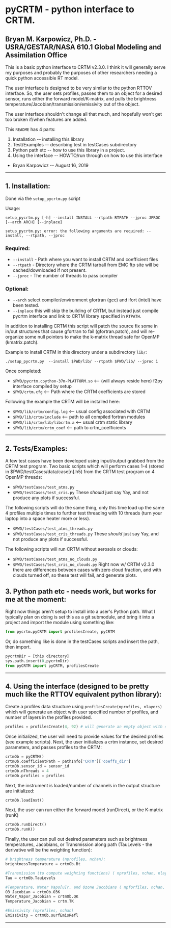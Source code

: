 # pyCRTM - python interface to CRTM.

## Bryan M. Karpowicz, Ph.D. - USRA/GESTAR/NASA 610.1 Global Modeling and Assimilation Office

This is a basic python interface to CRTM v2.3.0. I think it will generally serve my purposes and probably the purposes of other researchers needing a quick python accessible RT model.

The user interface is designed to be very similar to the python RTTOV interface. So, the user sets profiles, passes them to an object for a desired sensor, runs either the forward model/K-matrix, and pulls the brightness temperature/Jacobian/transmission/emissivity out of the object.  

The user interface shouldn't change all that much, and hopefully won't get too broken if/when features are added.  

This `README` has 4 parts:

1. Installation -- installing this library
2. Test/Examples -- describing test in testCases subdirectory
3. Python path etc -- how to use this library in a project.
4. Using the interface -- HOWTO/run through on how to use this interface

- Bryan Karpowicz -- August 16, 2019
---------------------------------------------------------------------------------------- 

## 1. Installation:
 
Done via the `setup_pycrtm.py` script  

Usage:
```
setup_pycrtm.py [-h] --install INSTALL --rtpath RTPATH --jproc JPROC [--arch ARCH] [--inplace]

setup_pycrtm.py: error: the following arguments are required: --install, --rtpath, --jproc 
```

### Required:
* `--install` -  Path where you want to install CRTM and coefficient files
*  `--rtpath`  -  Directory where the CRTM tarball from EMC ftp site will be cached/downloaded if not present. 
* `--jproc`   -  The number of threads to pass compiler

### Optional:
* `--arch` select compiler/environment gfortran (gcc) and ifort (intel) have been tested.
* `--inplace` this will skip the building of CRTM, but instead just compile pycrtm interface and link to CRTM library specified in `RTPATH`.

In addition to installing CRTM this script will patch the source fix some in in/out structures that cause gfortran to fail (gfortran.patch), and will re-organize
some null pointers to make the k-matrix thread safe for OpenMP (kmatrix.patch).  

Example to install CRTM in this directory under a subdirectory `lib/`:
```
./setup_pycrtm.py  --install $PWD/lib/ --rtpath $PWD/lib/ --jproc 1
```
Once completed:

* `$PWD/pycrtm.cpython-37m-PLATFORM.so` <-- (will always reside here) f2py interface compiled by setup 
* `$PWD/crtm.cfg`                       <-- Path where the CRTM coefficients are stored 

Following the example the CRTM will be installed here:

* `$PWD/lib/crtm/config.log`            <-- usual config associated with CRTM
* `$PWD/lib/crtm/include`               <-- path to all compiled fortran modules
* `$PWD/lib/crtm/lib/libcrtm.a`         <-- usual crtm static library
* `$PWD/lib/crtm/crtm_coef`             <-- path to crtm_coefficients
---------------------------------------------------------------------------------------- 

## 2. Tests/Examples:

A few test cases have been developed using input/output grabbed from the CRTM test program.
Two basic scripts which will perform cases 1-4 (stored in $PWD/testCases/data/case[n].h5) from the CRTM test program on 4 OpenMP threads: 
* `$PWD/testCases/test_atms.py`
* `$PWD/testCases/test_cris.py`
These *should* just say Yay, and not produce any plots if successful. 

The following scripts will do the same thing, only this time load up the same 4 profiles multiple times to further test threading with 10 threads (turn your laptop into a space heater more or less).
* `$PWD/testCases/test_atms_threads.py`
* `$PWD/testCases/test_cris_threads.py`
These *should* just say Yay, and not produce any plots if successful. 


The following scripts will run CRTM without aerosols or clouds:
* `$PWD/testCases/test_atms_no_clouds.py`
* `$PWD/testCases/test_cris_no_clouds.py`
Right now w/ CRTM v2.3.0 there are differences between cases with zero cloud fraction, and with clouds turned off, so these test will fail, and generate plots.

## 3. Python path etc - needs work, but works for me at the moment: 

Right now things aren't setup to install into a user's Python path. What I typically plan on doing is set this as a git submodule, and bring it into a project and import the module using something like:
```Python
from pycrtm.pyCRTM import profilesCreate, pyCRTM
```
Or, do something like is done in the testCases scripts and insert the path, then import.
```Python
pycrtmDir = [this directory]
sys.path.insert(0,pycrtmDir)
from pyCRTM import pyCRTM, profilesCreate
```
---------------------------------------------------------------------------------------- 

## 4. Using the interface (designed to be pretty much like the RTTOV equivalent python library):

Create a profiles data structure using `profilesCreate(nprofiles, nlayers)` which will generate an object with user specified number of profiles, and number of layers in the profiles provided.
```Python
profiles = profilesCreate(4, 92) # will generate an empty object with 4 profiles each with 92 layers. 
```
Once initialized, the user will need to provide values for the desired profiles (see example scripts). Next, the user initializes a crtm instance, set desired parameters, and passes profiles to the CRTM:

```Python
crtmOb = pyCRTM()
crtmOb.coefficientPath = pathInfo['CRTM']['coeffs_dir']
crtmOb.sensor_id = sensor_id
crtmOb.nThreads = 4
crtmOb.profiles = profiles
```

Next, the instrument is loaded/number of channels in the output structure are initialized:

```Python
crtmOb.loadInst()
```

Next, the user can run either the forward model (runDirect), or the K-matrix (runK) 
```Python
crtmOb.runDirect()
crtmOb.runK()
```
Finally, the user can pull out desired parameters such as brightness temperatures, Jacobians, or Transmission along path (TauLevels - the derivative will be the weighting function):
```Python
# brightness temperature (nprofiles, nchan):
brightnessTemperature = crtmOb.Bt 

#Transmission (to compute weighting functions) ( nprofiles, nchan, nlayers)
Tau = crtmOb.TauLevels 

#Temperature, Water Vapo[u]r, and Ozone Jacobians ( npforfiles, nchan, nlayers)
O3_Jacobian = crtmOb.O3K
Water_Vapor_Jacobian = crtmOb.QK
Temperature_Jacobian = crtm.TK

#Emissivity (nprofiles, nchan)
Emissivity = crtmOb.surfEmisRefl
```
---------------------------------------------------------------------------------------- 

